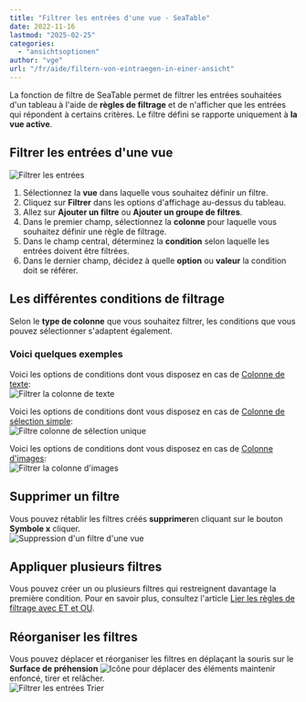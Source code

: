 ```yaml
---
title: "Filtrer les entrées d'une vue - SeaTable"
date: 2022-11-16
lastmod: "2025-02-25"
categories: 
  - "ansichtsoptionen"
author: "vge"
url: "/fr/aide/filtern-von-eintraegen-in-einer-ansicht"
---
```


La fonction de filtre de SeaTable permet de filtrer les entrées souhaitées d'un tableau à l'aide de **règles de filtrage** et de n'afficher que les entrées qui répondent à certains critères. Le filtre défini se rapporte uniquement à **la vue active**.

## Filtrer les entrées d'une vue

![Filtrer les entrées](https://seatable.io/wp-content/uploads/2022/11/Filtern-von-Eintraegen-1.gif)

1. Sélectionnez la **vue** dans laquelle vous souhaitez définir un filtre.
2. Cliquez sur **Filtrer** dans les options d'affichage au-dessus du tableau.
3. Allez sur **Ajouter un filtre** ou **Ajouter un groupe de filtres**.
4. Dans le premier champ, sélectionnez la **colonne** pour laquelle vous souhaitez définir une règle de filtrage.
5. Dans le champ central, déterminez la **condition** selon laquelle les entrées doivent être filtrées.
6. Dans le dernier champ, décidez à quelle **option** ou **valeur** la condition doit se référer.

## Les différentes conditions de filtrage

Selon le **type de colonne** que vous souhaitez filtrer, les conditions que vous pouvez sélectionner s'adaptent également.

### Voici quelques exemples

Voici les options de conditions dont vous disposez en cas de [Colonne de texte](https://seatable.io/fr/docs/text-und-zahlen/die-spalten-text-und-formatierter-text/):  
![Filtrer la colonne de texte](https://seatable.io/wp-content/uploads/2022/11/filtern-von-eintraegen-5.png)

Voici les options de conditions dont vous disposez en cas de [Colonne de sélection simple](https://seatable.io/fr/docs/auswahlspalten/anlegen-einer-einfachauswahl-spalte/):  
![Filtre colonne de sélection unique](https://seatable.io/wp-content/uploads/2022/11/filtern-von-eintraegen-6.png)

Voici les options de conditions dont vous disposez en cas de [Colonne d'images](https://seatable.io/fr/docs/dateien-und-bilder/die-bild-spalte/):  
![Filtrer la colonne d'images](https://seatable.io/wp-content/uploads/2022/11/filtern-von-eintraegen-7.png)

## Supprimer un filtre

Vous pouvez rétablir les filtres créés **supprimer**en cliquant sur le bouton **Symbole x** cliquer.  
![Suppression d'un filtre d'une vue](https://seatable.io/wp-content/uploads/2022/11/filtern-von-eintraegen.png)

## Appliquer plusieurs filtres

Vous pouvez créer un ou plusieurs filtres qui restreignent davantage la première condition. Pour en savoir plus, consultez l'article [Lier les règles de filtrage avec ET et OU](https://seatable.io/fr/docs/ansichtsoptionen/filter-regeln-mit-und-und-oder-verknuepfen/).

## Réorganiser les filtres

Vous pouvez déplacer et réorganiser les filtres en déplaçant la souris sur le **Surface de préhension** ![Icône pour déplacer des éléments](https://seatable.io/wp-content/uploads/2022/10/move-icon.png) maintenir enfoncé, tirer et relâcher.  
![Filtrer les entrées Trier](https://seatable.io/wp-content/uploads/2022/11/Filtern-von-Eintraegen-2.gif)
